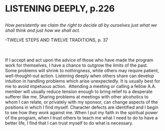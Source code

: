 # <p class='center'>LISTENING DEEPLY, p.226</p>

<em>How persistently we claim the right to decide all by ourselves just what we shall think and just how we shall act.</em> 
 <br/> 
 <p class='right'>-TWELVE STEPS AND TWELVE TRADITIONS, p. 37</p>

<br><br>
If I accept and act upon the advice of those who have made the program work for themselves, I have a chance to outgrow the limits of the past. Some problems will shrink to nothingness, while others may require patient, well-thought-out action. Listening deeply when others share can develop intuition in handling problems which arise unexpectedly. It is usually best for me to avoid impetuous action.  Attending a meeting or calling a fellow A.A. member will usually reduce tension enough to bring relief to a desperate sufferer like me. Sharing problems at meetings with other alcoholics to whom I can relate, or privately with my sponsor, can change aspects of the positions in which I find myself. Character defects are identified and I begin to see how they work against me. When I put my faith in the spiritual power of the program, when I trust others to teach me what I need to do to have a better life, I find that I can trust myself to do what is necessary.


